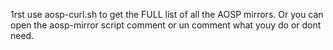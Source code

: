 1rst use aosp-curl.sh to get the FULL list of all the AOSP mirrors. Or you can open the aosp-mirror script comment or un comment what youy do or dont need.
